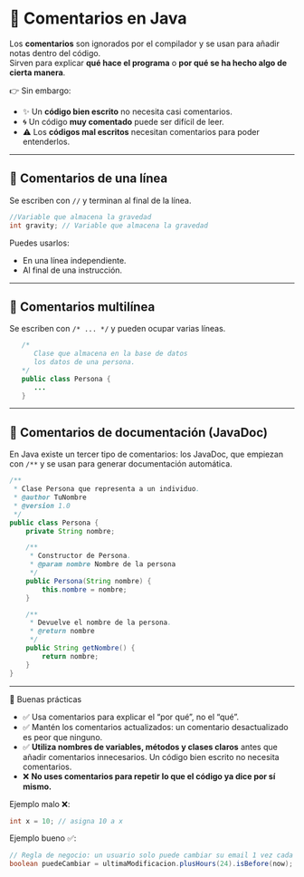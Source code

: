 # 💾 Comentarios en Java

Los **comentarios** son ignorados por el compilador y se usan para añadir notas dentro del código.  
Sirven para explicar **qué hace el programa** o **por qué se ha hecho algo de cierta manera**.  

👉 Sin embargo:  
- ✨ Un **código bien escrito** no necesita casi comentarios.  
- 🌀 Un código **muy comentado** puede ser difícil de leer.  
- ⚠️ Los **códigos mal escritos** necesitan comentarios para poder entenderlos.  

---

## 💬 Comentarios de una línea

Se escriben con `//` y terminan al final de la línea. 

```java
//Variable que almacena la gravedad
int gravity; // Variable que almacena la gravedad
```

Puedes usarlos: 
  
- En una línea independiente.    
- Al final de una instrucción.      

---

## 📝 Comentarios multilínea

Se escriben con `/* ... */` y pueden ocupar varias líneas.

```java
   /*
      Clase que almacena en la base de datos
      los datos de una persona.
   */
   public class Persona {
      ...
   }
```

---

## 📖 Comentarios de documentación (JavaDoc)

En Java existe un tercer tipo de comentarios: los JavaDoc, que empiezan con `/**` y se usan para generar documentación automática.

```java
/**
 * Clase Persona que representa a un individuo.
 * @author TuNombre
 * @version 1.0
 */
public class Persona {
    private String nombre;

    /**
     * Constructor de Persona.
     * @param nombre Nombre de la persona
     */
    public Persona(String nombre) {
        this.nombre = nombre;
    }

    /**
     * Devuelve el nombre de la persona.
     * @return nombre
     */
    public String getNombre() {
        return nombre;
    }
}
```

---

📌 Buenas prácticas

- ✅ Usa comentarios para explicar el “por qué”, no el “qué”.
- ✅ Mantén los comentarios actualizados: un comentario desactualizado es peor que ninguno.
- ✅ **Utiliza nombres de variables, métodos y clases claros** antes que añadir comentarios innecesarios. Un código bien escrito no necesita comentarios.
- ❌ **No uses comentarios para repetir lo que el código ya dice por sí mismo.**

Ejemplo malo ❌:
```java
int x = 10; // asigna 10 a x
```

Ejemplo bueno ✅:
```java
// Regla de negocio: un usuario solo puede cambiar su email 1 vez cada 24h
boolean puedeCambiar = ultimaModificacion.plusHours(24).isBefore(now);
```